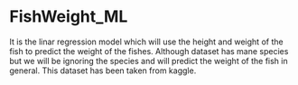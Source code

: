 # FishWeight_ML
It is the linar regression model which will use the height and weight of the fish to predict the weight of the fishes.
Although dataset has mane species but we will be ignoring the species and will predict the weight of the fish in general. This dataset has been taken from kaggle.
